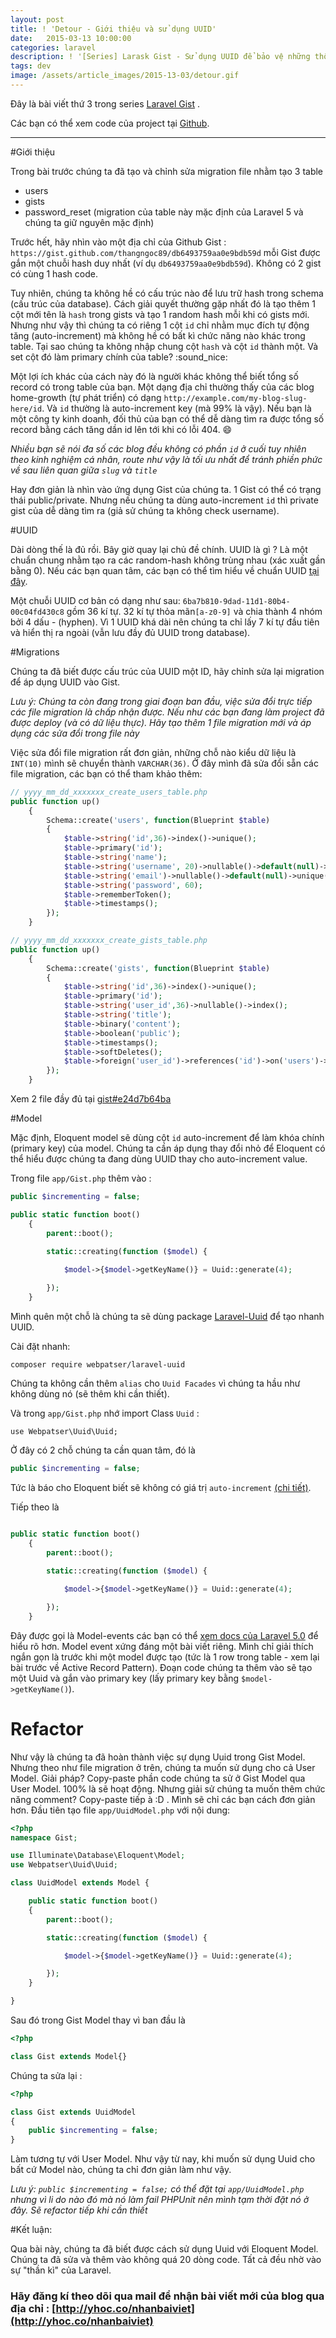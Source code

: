 ```yaml
---
layout: post
title: ! 'Detour - Giới thiệu và sử dụng UUID'
date:   2015-03-13 10:00:00
categories: laravel
description: ! '[Series] Larask Gist - Sử dụng UUID để bảo vệ những thông tin nhạy cảm của ứng dụng'
tags: dev
image: /assets/article_images/2015-13-03/detour.gif
---
```


Đây là bài viết thứ 3 trong series [Laravel Gist](http://khoanguyen.me/gioi-thieu-series-larask-gist/) . 

Các bạn có thể xem code của project tại [Github](http://github.com/larask/gist).

---

#Giới thiệu

Trong bài trước chúng ta đã tạo và chỉnh sửa migration file nhằm tạo 3 table

- users
- gists
- password_reset (migration của table này mặc định của Laravel 5 và chúng ta giữ nguyên mặc định)

Trước hết, hãy nhìn vào một địa chỉ của Github Gist : `https://gist.github.com/thangngoc89/db6493759aa0e9bdb59d` mỗi Gist được gắn một chuỗi hash duy nhất (ví dụ `db6493759aa0e9bdb59d`). Không có 2 gist có cùng 1 hash code.

Tuy nhiên, chúng ta không hề có cấu trúc nào để lưu trữ hash trong schema (cấu trúc của database). Cách giải quyết thường gặp nhất đó là tạo thêm 1 cột mới tên là `hash` trong gists và tạo 1 random hash mỗi khi có gists mới. Nhưng như vậy thì chúng ta có riêng 1 cột `id`  chỉ nhằm mục đích tự động tăng (auto-increment) mà không hề có bất kì chức năng nào khác trong table. Tại sao chúng ta không nhập chung cột `hash` và cột `id` thành một. Và set cột đó làm primary chính của table? :sound_nice: 

Một lợi ích khác của cách này đó là người khác không thể biết tổng số record có trong table của bạn. Một dạng địa chỉ thường thấy của các blog home-growth (tự phát triển) có dạng `http://example.com/my-blog-slug-here/id`. Và `id` thường là auto-increment key (mà 99% là vậy). Nếu bạn là một công ty kinh doanh, đối thủ của bạn có thể dễ dàng tìm ra được tổng số record bằng cách tăng dần id lên tới khi có lỗi 404. :smile:

*Nhiều bạn sẽ nói đa số các blog đều không có phần `id` ở cuối tuy nhiên theo kinh nghiệm cá nhân, route như vậy là tối ưu nhất để tránh phiền phức về sau liên quan giữa `slug` và `title`*

Hay đơn giản là nhìn vào ứng dụng Gist của chúng ta. 1 Gist có thể có trạng thái public/private. Nhưng nếu chúng ta dùng auto-increment `id` thì private gist của dễ dàng tìm ra (giả sử chúng ta không check username).

#UUID

Dài dòng thế là đủ rồi. Bây giờ quay lại chủ đề chính. UUID là gì ? Là một chuẩn chung nhằm tạo ra các random-hash không trùng nhau (xác xuất gần bằng 0).  Nếu các bạn quan tâm, các bạn có thể tìm hiểu về chuẩn UUID [tại đây](http://tools.ietf.org/html/rfc4122).

Một chuỗi UUID cơ bản có dạng như sau: `6ba7b810-9dad-11d1-80b4-00c04fd430c8` gồm 36 kí tự. 32 kí tự thỏa mãn`[a-z0-9]` và chia thành 4 nhóm bởi 4 dấu - (hyphen). Vì 1 UUID khá dài nên chúng ta chỉ lấy 7 kí tự đầu tiên và hiển thị ra ngoài (vẫn lưu đầy đủ UUID trong database).

#Migrations

Chúng ta đã biết được cấu trúc của UUID một ID, hãy chỉnh sửa lại migration để áp dụng UUID vào Gist.

*Lưu ý: Chúng ta còn đang trong giai đoạn ban đầu, việc sửa đổi trực tiếp các file migration là chấp nhận được. Nếu như các bạn đang làm project đã được deploy (và có dữ liệu thực). Hãy tạo thêm 1 file migration mới và áp dụng các sửa đổi trong file này*

Việc sửa đổi file migration rất đơn giản, những chỗ nào kiểu dữ liệu là `INT(10)` mình sẽ chuyển thành `VARCHAR(36)`. Ở đây mình đã sửa đổi sẵn các file migration, các bạn có thể tham khảo thêm:

```php
// yyyy_mm_dd_xxxxxxx_create_users_table.php
public function up()
	{
        Schema::create('users', function(Blueprint $table)
        {
            $table->string('id',36)->index()->unique();
            $table->primary('id');
            $table->string('name');
            $table->string('username', 20)->nullable()->default(null)->unique();
            $table->string('email')->nullable()->default(null)->unique();
            $table->string('password', 60);
            $table->rememberToken();
            $table->timestamps();
        });
	}
```

```php
// yyyy_mm_dd_xxxxxxx_create_gists_table.php
public function up()
	{
		Schema::create('gists', function(Blueprint $table)
		{
            $table->string('id',36)->index()->unique();
            $table->primary('id');
            $table->string('user_id',36)->nullable()->index();
            $table->string('title');
            $table->binary('content');
            $table->boolean('public');
			$table->timestamps();
            $table->softDeletes();
            $table->foreign('user_id')->references('id')->on('users')->onDelete('SET NULL');
        });
	}
```

Xem 2 file đầy đủ tại [gist#e24d7b64ba](https://github.com/Larask/gist/commit/e24d7b64ba6ad2da1b1787fb2c98fceb90e01476)

#Model

Mặc định, Eloquent model sẽ dùng cột `id` auto-increment để làm khóa chính (primary key) của model. Chúng ta cần áp dụng thay đổi nhỏ để Eloquent có thể hiểu được chúng ta đang dùng UUID thay cho auto-increment value.

Trong file `app/Gist.php` thêm vào :

```php
public $incrementing = false;

public static function boot()
    {
	    parent::boot();
	    
        static::creating(function ($model) {

            $model->{$model->getKeyName()} = Uuid::generate(4);

        });
    }
```

Mình quên một chỗ là chúng ta sẽ dùng package [Laravel-Uuid](https://github.com/webpatser/laravel-uuid) để tạo nhanh UUID.

Cài đặt nhanh:

`composer require webpatser/laravel-uuid`

Chúng ta không cần thêm `alias` cho `Uuid Facades` vì chúng ta hầu như không dùng nó (sẽ thêm khi cần thiết).

Và trong `app/Gist.php` nhớ import Class `Uuid` :

`use Webpatser\Uuid\Uuid;`

Ở đây có 2 chỗ chúng ta cần quan tâm, đó là 

```php
public $incrementing = false;
```

Tức là báo cho Eloquent biết sẽ không có giá trị `auto-increment` [(chi tiết)](https://github.com/illuminate/database/blob/master/Eloquent/Model.php#L58-L63).

Tiếp theo là

```php

public static function boot()
    {
	    parent::boot();
	    
        static::creating(function ($model) {

            $model->{$model->getKeyName()} = Uuid::generate(4);

        });
    } 
```

Đây được gọi là Model-events các bạn có thể [xem docs của Laravel 5.0](http://laravel.com/docs/5.0/eloquent#model-events) để hiểu rõ hơn. Model event xứng đáng một bài viết riêng. Mình chỉ giải thích ngắn gọn là trước khi một model được tạo (tức là 1 row trong table - xem lại bài trước về Active Record Pattern). Đoạn code chúng ta thêm vào sẽ tạo một Uuid và gắn vào primary key (lấy primary key bằng `$model->getKeyName()`).

# Refactor

Như vậy là chúng ta đã hoàn thành việc sự dụng Uuid trong Gist Model. Nhưng theo như file migration ở trên, chúng ta muốn sử dụng cho cả User Model. Giải pháp? Copy-paste phần code chúng ta sử ở Gist Model qua User Model. 100% là sẽ hoạt động. Nhưng giải sử chúng ta muốn thêm chức năng comment? Copy-paste tiếp à :D . Mình sẽ chỉ các bạn cách đơn giản hơn. Đầu tiên tạo file `app/UuidModel.php` với nội dung:

```php
<?php 
namespace Gist;

use Illuminate\Database\Eloquent\Model;
use Webpatser\Uuid\Uuid;

class UuidModel extends Model {

    public static function boot()
    {
        parent::boot();

        static::creating(function ($model) {

            $model->{$model->getKeyName()} = Uuid::generate(4);

        });
    }

}
```

Sau đó trong Gist Model thay vì ban đầu là

```php
<?php

class Gist extends Model{}
```

Chúng ta sửa lại : 

```php
<?php

class Gist extends UuidModel
{
	public $incrementing = false;
}
```

Làm tương tự với User Model. Như vậy từ nay, khi muốn sử dụng Uuid cho bất cứ Model nào, chúng ta chỉ đơn giản làm như vậy.

*Lưu ý: `public $incrementing = false;` có thể đặt tại `app/UuidModel.php` nhưng vì li do nào đó mà nó làm fail PHPUnit nên mình tạm thời đặt nó ở đây. Sẽ refactor tiếp khi cần thiết*

#Kết luận:

Qua bài này, chúng ta đã biết được cách sử dụng Uuid với Eloquent Model. Chúng ta đã sửa và thêm vào không quá 20 dòng code. Tất cả đều nhờ vào sự "thần kì" của Laravel.

### Hãy đăng kí theo dõi qua mail để nhận bài viết mới của blog qua địa chỉ : [http://yhoc.co/nhanbaiviet](http://yhoc.co/nhanbaiviet)
